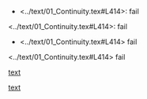 * <../text/01_Continuity.tex#L414>: fail

<../text/01_Continuity.tex#L414>: fail

* <../text/01_Continuity.tex#L414> fail

<../text/01_Continuity.tex#L414> fail

[text](../text/01_Continuity.tex#L414)

[text](../text/01_Continuity.tex)
